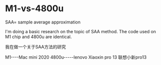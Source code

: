 # M1-vs-4800u

SAA= sample average approximation

I'm doing a basic research on the topic of SAA method.
The code used on M1 chip and 4800u are identical.

我在做一个关于SAA方法的研究

M1----Mac mini 2020
4800u-----lenovo Xiaoxin pro 13 联想小新pro13

